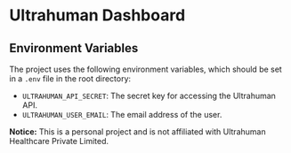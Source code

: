 # Ultrahuman Dashboard

## Environment Variables

The project uses the following environment variables, which should be set in a `.env` file in the root directory:

- `ULTRAHUMAN_API_SECRET`: The secret key for accessing the Ultrahuman API.
- `ULTRAHUMAN_USER_EMAIL`: The email address of the user.

**Notice:** This is a personal project and is not affiliated with Ultrahuman Healthcare Private Limited.
